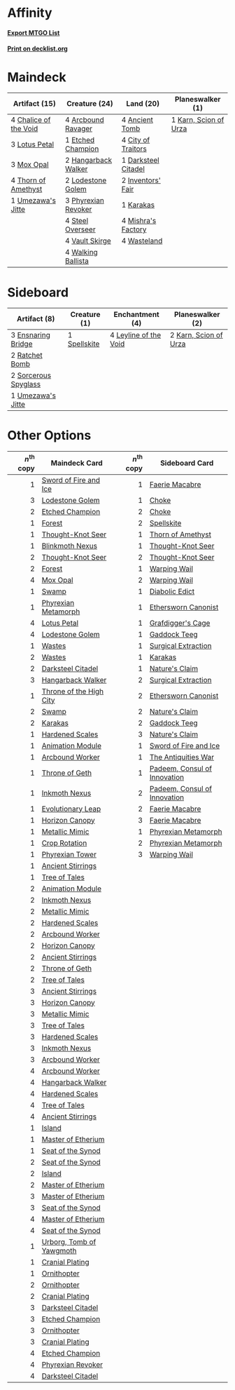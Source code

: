 # Affinity

#### [Export MTGO List](../collection/Affinity/Affinity.txt)
#### [Print on decklist.org](http://decklist.org/?deckmain=4%09Ancient%20Tomb%0A4%09Arcbound%20Ravager%0A4%09Chalice%20of%20the%20Void%0A4%09City%20of%20Traitors%0A1%09Darksteel%20Citadel%0A1%09Etched%20Champion%0A2%09Hangarback%20Walker%0A2%09Inventors'%20Fair%0A1%09Karakas%0A1%09Karn,%20Scion%20of%20Urza%0A2%09Lodestone%20Golem%0A3%09Lotus%20Petal%0A4%09Mishra's%20Factory%0A3%09Mox%20Opal%0A3%09Phyrexian%20Revoker%0A4%09Steel%20Overseer%0A4%09Thorn%20of%20Amethyst%0A1%09Umezawa's%20Jitte%0A4%09Vault%20Skirge%0A4%09Walking%20Ballista%0A4%09Wasteland&deckside=3%09Ensnaring%20Bridge%0A2%09Karn,%20Scion%20of%20Urza%0A4%09Leyline%20of%20the%20Void%0A2%09Ratchet%20Bomb%0A2%09Sorcerous%20Spyglass%0A1%09Spellskite%0A1%09Umezawa's%20Jitte)
# Maindeck

|                                         Artifact (15)                                          |                                        Creature (24)                                         |                                          Land (20)                                           |                                        Planeswalker (1)                                        |
|------------------------------------------------------------------------------------------------|----------------------------------------------------------------------------------------------|----------------------------------------------------------------------------------------------|------------------------------------------------------------------------------------------------|
|4 [Chalice of the Void](http://gatherer.wizards.com/Pages/Card/Details.aspx?multiverseid=370411)|4 [Arcbound Ravager](http://gatherer.wizards.com/Pages/Card/Details.aspx?multiverseid=370510) |4 [Ancient Tomb](http://gatherer.wizards.com/Pages/Card/Details.aspx?multiverseid=382842)     |1 [Karn, Scion of Urza](http://gatherer.wizards.com/Pages/Card/Details.aspx?multiverseid=442889)|
|3 [Lotus Petal](http://gatherer.wizards.com/Pages/Card/Details.aspx?multiverseid=420602)        |1 [Etched Champion](http://gatherer.wizards.com/Pages/Card/Details.aspx?multiverseid=397710)  |4 [City of Traitors](http://gatherer.wizards.com/Pages/Card/Details.aspx?multiverseid=397543) |                                                                                                |
|3 [Mox Opal](http://gatherer.wizards.com/Pages/Card/Details.aspx?multiverseid=397719)           |2 [Hangarback Walker](http://gatherer.wizards.com/Pages/Card/Details.aspx?multiverseid=420600)|1 [Darksteel Citadel](http://gatherer.wizards.com/Pages/Card/Details.aspx?multiverseid=397853)|                                                                                                |
|4 [Thorn of Amethyst](http://gatherer.wizards.com/Pages/Card/Details.aspx?multiverseid=140166)  |2 [Lodestone Golem](http://gatherer.wizards.com/Pages/Card/Details.aspx?multiverseid=397736)  |2 [Inventors' Fair](http://gatherer.wizards.com/Pages/Card/Details.aspx?multiverseid=417820)  |                                                                                                |
|1 [Umezawa's Jitte](http://gatherer.wizards.com/Pages/Card/Details.aspx?multiverseid=416756)    |3 [Phyrexian Revoker](http://gatherer.wizards.com/Pages/Card/Details.aspx?multiverseid=220589)|1 [Karakas](http://gatherer.wizards.com/Pages/Card/Details.aspx?multiverseid=201198)          |                                                                                                |
|                                                                                                |4 [Steel Overseer](http://gatherer.wizards.com/Pages/Card/Details.aspx?multiverseid=420614)   |4 [Mishra's Factory](http://gatherer.wizards.com/Pages/Card/Details.aspx?multiverseid=159114) |                                                                                                |
|                                                                                                |4 [Vault Skirge](http://gatherer.wizards.com/Pages/Card/Details.aspx?multiverseid=217984)     |4 [Wasteland](http://gatherer.wizards.com/Pages/Card/Details.aspx?multiverseid=413790)        |                                                                                                |
|                                                                                                |4 [Walking Ballista](http://gatherer.wizards.com/Pages/Card/Details.aspx?multiverseid=423848) |                                                                                              |                                                                                                |


# Sideboard

|                                         Artifact (8)                                          |                                     Creature (1)                                      |                                        Enchantment (4)                                         |                                        Planeswalker (2)                                        |
|-----------------------------------------------------------------------------------------------|---------------------------------------------------------------------------------------|------------------------------------------------------------------------------------------------|------------------------------------------------------------------------------------------------|
|3 [Ensnaring Bridge](http://gatherer.wizards.com/Pages/Card/Details.aspx?multiverseid=442213)  |1 [Spellskite](http://gatherer.wizards.com/Pages/Card/Details.aspx?multiverseid=397743)|4 [Leyline of the Void](http://gatherer.wizards.com/Pages/Card/Details.aspx?multiverseid=205013)|2 [Karn, Scion of Urza](http://gatherer.wizards.com/Pages/Card/Details.aspx?multiverseid=442889)|
|2 [Ratchet Bomb](http://gatherer.wizards.com/Pages/Card/Details.aspx?multiverseid=205482)      |                                                                                       |                                                                                                |                                                                                                |
|2 [Sorcerous Spyglass](http://gatherer.wizards.com/Pages/Card/Details.aspx?multiverseid=435407)|                                                                                       |                                                                                                |                                                                                                |
|1 [Umezawa's Jitte](http://gatherer.wizards.com/Pages/Card/Details.aspx?multiverseid=416756)   |                                                                                       |                                                                                                |                                                                                                |


# Other Options

|*n*<sup>th</sup> copy|                                           Maindeck Card                                           |*n*<sup>th</sup> copy|                                            Sideboard Card                                             |
|--------------------:|---------------------------------------------------------------------------------------------------|--------------------:|-------------------------------------------------------------------------------------------------------|
|                    1|[Sword of Fire and Ice](http://gatherer.wizards.com/Pages/Card/Details.aspx?multiverseid=370471)   |                    1|[Faerie Macabre](http://gatherer.wizards.com/Pages/Card/Details.aspx?multiverseid=370410)              |
|                    3|[Lodestone Golem](http://gatherer.wizards.com/Pages/Card/Details.aspx?multiverseid=397736)         |                    1|[Choke](http://gatherer.wizards.com/Pages/Card/Details.aspx?multiverseid=430685)                       |
|                    2|[Etched Champion](http://gatherer.wizards.com/Pages/Card/Details.aspx?multiverseid=397710)         |                    2|[Choke](http://gatherer.wizards.com/Pages/Card/Details.aspx?multiverseid=430685)                       |
|                    1|[Forest](http://gatherer.wizards.com/Pages/Card/Details.aspx?multiverseid=439605)                  |                    2|[Spellskite](http://gatherer.wizards.com/Pages/Card/Details.aspx?multiverseid=397743)                  |
|                    1|[Thought-Knot Seer](http://gatherer.wizards.com/Pages/Card/Details.aspx?multiverseid=407519)       |                    1|[Thorn of Amethyst](http://gatherer.wizards.com/Pages/Card/Details.aspx?multiverseid=140166)           |
|                    1|[Blinkmoth Nexus](http://gatherer.wizards.com/Pages/Card/Details.aspx?multiverseid=370407)         |                    1|[Thought-Knot Seer](http://gatherer.wizards.com/Pages/Card/Details.aspx?multiverseid=407519)           |
|                    2|[Thought-Knot Seer](http://gatherer.wizards.com/Pages/Card/Details.aspx?multiverseid=407519)       |                    2|[Thought-Knot Seer](http://gatherer.wizards.com/Pages/Card/Details.aspx?multiverseid=407519)           |
|                    2|[Forest](http://gatherer.wizards.com/Pages/Card/Details.aspx?multiverseid=439605)                  |                    1|[Warping Wail](http://gatherer.wizards.com/Pages/Card/Details.aspx?multiverseid=407522)                |
|                    4|[Mox Opal](http://gatherer.wizards.com/Pages/Card/Details.aspx?multiverseid=397719)                |                    2|[Warping Wail](http://gatherer.wizards.com/Pages/Card/Details.aspx?multiverseid=407522)                |
|                    1|[Swamp](http://gatherer.wizards.com/Pages/Card/Details.aspx?multiverseid=439603)                   |                    1|[Diabolic Edict](http://gatherer.wizards.com/Pages/Card/Details.aspx?multiverseid=442074)              |
|                    1|[Phyrexian Metamorph](http://gatherer.wizards.com/Pages/Card/Details.aspx?multiverseid=214375)     |                    1|[Ethersworn Canonist](http://gatherer.wizards.com/Pages/Card/Details.aspx?multiverseid=370504)         |
|                    4|[Lotus Petal](http://gatherer.wizards.com/Pages/Card/Details.aspx?multiverseid=420602)             |                    1|[Grafdigger's Cage](http://gatherer.wizards.com/Pages/Card/Details.aspx?multiverseid=426046)           |
|                    4|[Lodestone Golem](http://gatherer.wizards.com/Pages/Card/Details.aspx?multiverseid=397736)         |                    1|[Gaddock Teeg](http://gatherer.wizards.com/Pages/Card/Details.aspx?multiverseid=140188)                |
|                    1|[Wastes](http://gatherer.wizards.com/Pages/Card/Details.aspx?multiverseid=407693)                  |                    1|[Surgical Extraction](http://gatherer.wizards.com/Pages/Card/Details.aspx?multiverseid=397706)         |
|                    2|[Wastes](http://gatherer.wizards.com/Pages/Card/Details.aspx?multiverseid=407693)                  |                    1|[Karakas](http://gatherer.wizards.com/Pages/Card/Details.aspx?multiverseid=201198)                     |
|                    2|[Darksteel Citadel](http://gatherer.wizards.com/Pages/Card/Details.aspx?multiverseid=397853)       |                    1|[Nature's Claim](http://gatherer.wizards.com/Pages/Card/Details.aspx?multiverseid=438743)              |
|                    3|[Hangarback Walker](http://gatherer.wizards.com/Pages/Card/Details.aspx?multiverseid=420600)       |                    2|[Surgical Extraction](http://gatherer.wizards.com/Pages/Card/Details.aspx?multiverseid=397706)         |
|                    1|[Throne of the High City](http://gatherer.wizards.com/Pages/Card/Details.aspx?multiverseid=416837) |                    2|[Ethersworn Canonist](http://gatherer.wizards.com/Pages/Card/Details.aspx?multiverseid=370504)         |
|                    2|[Swamp](http://gatherer.wizards.com/Pages/Card/Details.aspx?multiverseid=439603)                   |                    2|[Nature's Claim](http://gatherer.wizards.com/Pages/Card/Details.aspx?multiverseid=438743)              |
|                    2|[Karakas](http://gatherer.wizards.com/Pages/Card/Details.aspx?multiverseid=201198)                 |                    2|[Gaddock Teeg](http://gatherer.wizards.com/Pages/Card/Details.aspx?multiverseid=140188)                |
|                    1|[Hardened Scales](http://gatherer.wizards.com/Pages/Card/Details.aspx?multiverseid=446874)         |                    3|[Nature's Claim](http://gatherer.wizards.com/Pages/Card/Details.aspx?multiverseid=438743)              |
|                    1|[Animation Module](http://gatherer.wizards.com/Pages/Card/Details.aspx?multiverseid=417767)        |                    1|[Sword of Fire and Ice](http://gatherer.wizards.com/Pages/Card/Details.aspx?multiverseid=370471)       |
|                    1|[Arcbound Worker](http://gatherer.wizards.com/Pages/Card/Details.aspx?multiverseid=370517)         |                    1|[The Antiquities War](http://gatherer.wizards.com/Pages/Card/Details.aspx?multiverseid=442930)         |
|                    1|[Throne of Geth](http://gatherer.wizards.com/Pages/Card/Details.aspx?multiverseid=202675)          |                    1|[Padeem, Consul of Innovation](http://gatherer.wizards.com/Pages/Card/Details.aspx?multiverseid=417632)|
|                    1|[Inkmoth Nexus](http://gatherer.wizards.com/Pages/Card/Details.aspx?multiverseid=213731)           |                    2|[Padeem, Consul of Innovation](http://gatherer.wizards.com/Pages/Card/Details.aspx?multiverseid=417632)|
|                    1|[Evolutionary Leap](http://gatherer.wizards.com/Pages/Card/Details.aspx?multiverseid=398573)       |                    2|[Faerie Macabre](http://gatherer.wizards.com/Pages/Card/Details.aspx?multiverseid=370410)              |
|                    1|[Horizon Canopy](http://gatherer.wizards.com/Pages/Card/Details.aspx?multiverseid=438806)          |                    3|[Faerie Macabre](http://gatherer.wizards.com/Pages/Card/Details.aspx?multiverseid=370410)              |
|                    1|[Metallic Mimic](http://gatherer.wizards.com/Pages/Card/Details.aspx?multiverseid=423831)          |                    1|[Phyrexian Metamorph](http://gatherer.wizards.com/Pages/Card/Details.aspx?multiverseid=214375)         |
|                    1|[Crop Rotation](http://gatherer.wizards.com/Pages/Card/Details.aspx?multiverseid=417430)           |                    2|[Phyrexian Metamorph](http://gatherer.wizards.com/Pages/Card/Details.aspx?multiverseid=214375)         |
|                    1|[Phyrexian Tower](http://gatherer.wizards.com/Pages/Card/Details.aspx?multiverseid=10677)          |                    3|[Warping Wail](http://gatherer.wizards.com/Pages/Card/Details.aspx?multiverseid=407522)                |
|                    1|[Ancient Stirrings](http://gatherer.wizards.com/Pages/Card/Details.aspx?multiverseid=442148)       |                     |                                                                                                       |
|                    1|[Tree of Tales](http://gatherer.wizards.com/Pages/Card/Details.aspx?multiverseid=205312)           |                     |                                                                                                       |
|                    2|[Animation Module](http://gatherer.wizards.com/Pages/Card/Details.aspx?multiverseid=417767)        |                     |                                                                                                       |
|                    2|[Inkmoth Nexus](http://gatherer.wizards.com/Pages/Card/Details.aspx?multiverseid=213731)           |                     |                                                                                                       |
|                    2|[Metallic Mimic](http://gatherer.wizards.com/Pages/Card/Details.aspx?multiverseid=423831)          |                     |                                                                                                       |
|                    2|[Hardened Scales](http://gatherer.wizards.com/Pages/Card/Details.aspx?multiverseid=446874)         |                     |                                                                                                       |
|                    2|[Arcbound Worker](http://gatherer.wizards.com/Pages/Card/Details.aspx?multiverseid=370517)         |                     |                                                                                                       |
|                    2|[Horizon Canopy](http://gatherer.wizards.com/Pages/Card/Details.aspx?multiverseid=438806)          |                     |                                                                                                       |
|                    2|[Ancient Stirrings](http://gatherer.wizards.com/Pages/Card/Details.aspx?multiverseid=442148)       |                     |                                                                                                       |
|                    2|[Throne of Geth](http://gatherer.wizards.com/Pages/Card/Details.aspx?multiverseid=202675)          |                     |                                                                                                       |
|                    2|[Tree of Tales](http://gatherer.wizards.com/Pages/Card/Details.aspx?multiverseid=205312)           |                     |                                                                                                       |
|                    3|[Ancient Stirrings](http://gatherer.wizards.com/Pages/Card/Details.aspx?multiverseid=442148)       |                     |                                                                                                       |
|                    3|[Horizon Canopy](http://gatherer.wizards.com/Pages/Card/Details.aspx?multiverseid=438806)          |                     |                                                                                                       |
|                    3|[Metallic Mimic](http://gatherer.wizards.com/Pages/Card/Details.aspx?multiverseid=423831)          |                     |                                                                                                       |
|                    3|[Tree of Tales](http://gatherer.wizards.com/Pages/Card/Details.aspx?multiverseid=205312)           |                     |                                                                                                       |
|                    3|[Hardened Scales](http://gatherer.wizards.com/Pages/Card/Details.aspx?multiverseid=446874)         |                     |                                                                                                       |
|                    3|[Inkmoth Nexus](http://gatherer.wizards.com/Pages/Card/Details.aspx?multiverseid=213731)           |                     |                                                                                                       |
|                    3|[Arcbound Worker](http://gatherer.wizards.com/Pages/Card/Details.aspx?multiverseid=370517)         |                     |                                                                                                       |
|                    4|[Arcbound Worker](http://gatherer.wizards.com/Pages/Card/Details.aspx?multiverseid=370517)         |                     |                                                                                                       |
|                    4|[Hangarback Walker](http://gatherer.wizards.com/Pages/Card/Details.aspx?multiverseid=420600)       |                     |                                                                                                       |
|                    4|[Hardened Scales](http://gatherer.wizards.com/Pages/Card/Details.aspx?multiverseid=446874)         |                     |                                                                                                       |
|                    4|[Tree of Tales](http://gatherer.wizards.com/Pages/Card/Details.aspx?multiverseid=205312)           |                     |                                                                                                       |
|                    4|[Ancient Stirrings](http://gatherer.wizards.com/Pages/Card/Details.aspx?multiverseid=442148)       |                     |                                                                                                       |
|                    1|[Island](http://gatherer.wizards.com/Pages/Card/Details.aspx?multiverseid=439602)                  |                     |                                                                                                       |
|                    1|[Master of Etherium](http://gatherer.wizards.com/Pages/Card/Details.aspx?multiverseid=205325)      |                     |                                                                                                       |
|                    1|[Seat of the Synod](http://gatherer.wizards.com/Pages/Card/Details.aspx?multiverseid=205303)       |                     |                                                                                                       |
|                    2|[Seat of the Synod](http://gatherer.wizards.com/Pages/Card/Details.aspx?multiverseid=205303)       |                     |                                                                                                       |
|                    2|[Island](http://gatherer.wizards.com/Pages/Card/Details.aspx?multiverseid=439602)                  |                     |                                                                                                       |
|                    2|[Master of Etherium](http://gatherer.wizards.com/Pages/Card/Details.aspx?multiverseid=205325)      |                     |                                                                                                       |
|                    3|[Master of Etherium](http://gatherer.wizards.com/Pages/Card/Details.aspx?multiverseid=205325)      |                     |                                                                                                       |
|                    3|[Seat of the Synod](http://gatherer.wizards.com/Pages/Card/Details.aspx?multiverseid=205303)       |                     |                                                                                                       |
|                    4|[Master of Etherium](http://gatherer.wizards.com/Pages/Card/Details.aspx?multiverseid=205325)      |                     |                                                                                                       |
|                    4|[Seat of the Synod](http://gatherer.wizards.com/Pages/Card/Details.aspx?multiverseid=205303)       |                     |                                                                                                       |
|                    1|[Urborg, Tomb of Yawgmoth](http://gatherer.wizards.com/Pages/Card/Details.aspx?multiverseid=287330)|                     |                                                                                                       |
|                    1|[Cranial Plating](http://gatherer.wizards.com/Pages/Card/Details.aspx?multiverseid=205328)         |                     |                                                                                                       |
|                    1|[Ornithopter](http://gatherer.wizards.com/Pages/Card/Details.aspx?multiverseid=425813)             |                     |                                                                                                       |
|                    2|[Ornithopter](http://gatherer.wizards.com/Pages/Card/Details.aspx?multiverseid=425813)             |                     |                                                                                                       |
|                    2|[Cranial Plating](http://gatherer.wizards.com/Pages/Card/Details.aspx?multiverseid=205328)         |                     |                                                                                                       |
|                    3|[Darksteel Citadel](http://gatherer.wizards.com/Pages/Card/Details.aspx?multiverseid=397853)       |                     |                                                                                                       |
|                    3|[Etched Champion](http://gatherer.wizards.com/Pages/Card/Details.aspx?multiverseid=397710)         |                     |                                                                                                       |
|                    3|[Ornithopter](http://gatherer.wizards.com/Pages/Card/Details.aspx?multiverseid=425813)             |                     |                                                                                                       |
|                    3|[Cranial Plating](http://gatherer.wizards.com/Pages/Card/Details.aspx?multiverseid=205328)         |                     |                                                                                                       |
|                    4|[Etched Champion](http://gatherer.wizards.com/Pages/Card/Details.aspx?multiverseid=397710)         |                     |                                                                                                       |
|                    4|[Phyrexian Revoker](http://gatherer.wizards.com/Pages/Card/Details.aspx?multiverseid=220589)       |                     |                                                                                                       |
|                    4|[Darksteel Citadel](http://gatherer.wizards.com/Pages/Card/Details.aspx?multiverseid=397853)       |                     |                                                                                                       |


